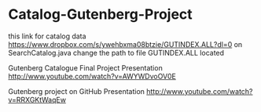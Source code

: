 Catalog-Gutenberg-Project
=========================
this link for catalog data https://www.dropbox.com/s/ywehbxma08btzie/GUTINDEX.ALL?dl=0
on SearchCatalog.java change the path to file GUTINDEX.ALL located

Gutenberg Catalogue Final Project Presentation
http://www.youtube.com/watch?v=AWYWDvoOV0E

Gutenberg project on GitHub Presentation
http://www.youtube.com/watch?v=RRXGKtWaqEw
